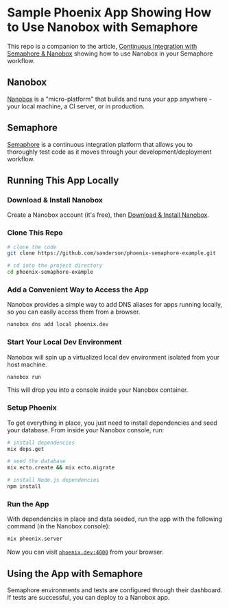 # Sample Phoenix App Showing How to Use Nanobox with Semaphore

This repo is a companion to the article, [Continuous Integration with Semaphore & Nanobox](https://content.nanobox.io/semaphore-nanobox-continuous-integration-the-easy-way) showing how to use Nanobox in your Semaphore workflow.

## Nanobox
[Nanobox](https://nanobox.io) is a "micro-platform" that builds and runs your app anywhere - your local machine, a CI server, or in production.

## Semaphore
[Semaphore](https://semaphoreci.com) is a continuous integration platform that allows you to thoroughly test code as it moves through your development/deployment workflow.

## Running This App Locally
### Download & Install Nanobox
Create a Nanobox account (it's free), then [Download & Install Nanobox](https://dashboard.nanobox.io/download).

### Clone This Repo
```sh
# clone the code
git clone https://github.com/sanderson/phoenix-semaphore-example.git

# cd into the project directory
cd phoenix-semaphore-example
```

### Add a Convenient Way to Access the App
Nanobox provides a simple way to add DNS aliases for apps running locally, so you can easily access them from a browser.

```sh
nanobox dns add local phoenix.dev
```

### Start Your Local Dev Environment
Nanobox will spin up a virtualized local dev environment isolated from your host machine.

```sh
nanobox run
```

This will drop you into a console inside your Nanobox container.

### Setup Phoenix
To get everything in place, you just need to install dependencies and seed your database. From inside your Nanobox console, run:

```sh
# install dependencies
mix deps.get

# seed the database
mix ecto.create && mix ecto.migrate

# install Node.js dependencies
npm install
```

### Run the App
With dependencies in place and data seeded, run the app with the following command (in the Nanobox console):

```sh
mix phoenix.server
```

Now you can visit [`phoenix.dev:4000`](http://phoenix.dev:4000) from your browser.

## Using the App with Semaphore
Semaphore environments and tests are configured through their dashboard. If tests are successful, you can deploy to a Nanobox app.
